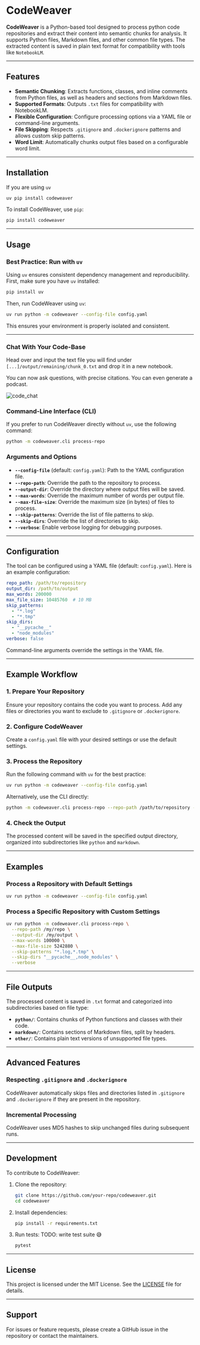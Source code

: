 # CodeWeaver

**CodeWeaver** is a Python-based tool designed to process python code repositories and extract their content into semantic chunks for analysis. It supports Python files, Markdown files, and other common file types. The extracted content is saved in plain text format for compatibility with tools like `NotebookLM`.

---

## Features

- **Semantic Chunking**: Extracts functions, classes, and inline comments from Python files, as well as headers and sections from Markdown files.
- **Supported Formats**: Outputs `.txt` files for compatibility with NotebookLM.
- **Flexible Configuration**: Configure processing options via a YAML file or command-line arguments.
- **File Skipping**: Respects `.gitignore` and `.dockerignore` patterns and allows custom skip patterns.
- **Word Limit**: Automatically chunks output files based on a configurable word limit.

---

## Installation

If you are using `uv`

```bash
uv pip install codeweaver
```

To install CodeWeaver, use `pip`:

```bash
pip install codeweaver
```

---

## Usage

### Best Practice: Run with `uv`

Using `uv` ensures consistent dependency management and reproducibility. First, make sure you have `uv` installed:

```bash
pip install uv
```

Then, run CodeWeaver using `uv`:

```bash
uv run python -m codeweaver --config-file config.yaml
```

This ensures your environment is properly isolated and consistent.

---

### Chat With Your Code-Base

Head over []() and input the text file you will find under `[...]/output/remaining/chunk_0.txt` and drop it in a new notebook.

You can now ask questions, with precise citations. You can even generate a podcast.

![code_chat](chat_code_base.png "Chat with your code base")


### Command-Line Interface (CLI)

If you prefer to run CodeWeaver directly without `uv`, use the following command:

```bash
python -m codeweaver.cli process-repo
```

### Arguments and Options

- **`--config-file`** (default: `config.yaml`): Path to the YAML configuration file.
- **`--repo-path`**: Override the path to the repository to process.
- **`--output-dir`**: Override the directory where output files will be saved.
- **`--max-words`**: Override the maximum number of words per output file.
- **`--max-file-size`**: Override the maximum size (in bytes) of files to process.
- **`--skip-patterns`**: Override the list of file patterns to skip.
- **`--skip-dirs`**: Override the list of directories to skip.
- **`--verbose`**: Enable verbose logging for debugging purposes.

---

## Configuration

The tool can be configured using a YAML file (default: `config.yaml`). Here is an example configuration:

```yaml
repo_path: /path/to/repository
output_dir: /path/to/output
max_words: 200000
max_file_size: 10485760  # 10 MB
skip_patterns:
  - "*.log"
  - "*.tmp"
skip_dirs:
  - "__pycache__"
  - "node_modules"
verbose: false
```

Command-line arguments override the settings in the YAML file.

---

## Example Workflow

### 1. Prepare Your Repository

Ensure your repository contains the code you want to process. Add any files or directories you want to exclude to `.gitignore` or `.dockerignore`.

### 2. Configure CodeWeaver

Create a `config.yaml` file with your desired settings or use the default settings.

### 3. Process the Repository

Run the following command with `uv` for the best practice:

```bash
uv run python -m codeweaver --config-file config.yaml
```

Alternatively, use the CLI directly:

```bash
python -m codeweaver.cli process-repo --repo-path /path/to/repository --output-dir /path/to/output
```

### 4. Check the Output

The processed content will be saved in the specified output directory, organized into subdirectories like `python` and `markdown`.

---

## Examples

### Process a Repository with Default Settings

```bash
uv run python -m codeweaver --config-file config.yaml
```

### Process a Specific Repository with Custom Settings

```bash
uv run python -m codeweaver.cli process-repo \
  --repo-path /my/repo \
  --output-dir /my/output \
  --max-words 100000 \
  --max-file-size 5242880 \
  --skip-patterns "*.log,*.tmp" \
  --skip-dirs "__pycache__,node_modules" \
  --verbose
```

---

## File Outputs

The processed content is saved in `.txt` format and categorized into subdirectories based on file type:

- **`python/`**: Contains chunks of Python functions and classes with their code.
- **`markdown/`**: Contains sections of Markdown files, split by headers.
- **`other/`**: Contains plain text versions of unsupported file types.

---

## Advanced Features

### Respecting `.gitignore` and `.dockerignore`

CodeWeaver automatically skips files and directories listed in `.gitignore` and `.dockerignore` if they are present in the repository.

### Incremental Processing

CodeWeaver uses MD5 hashes to skip unchanged files during subsequent runs.

---

## Development

To contribute to CodeWeaver:

1. Clone the repository:
   ```bash
   git clone https://github.com/your-repo/codeweaver.git
   cd codeweaver
   ```

2. Install dependencies:
   ```bash
   pip install -r requirements.txt
   ```

3. Run tests:
TODO: write test suite 😅
   ```bash
   pytest
   ```

---

## License

This project is licensed under the MIT License. See the [LICENSE](LICENSE) file for details.

---

## Support

For issues or feature requests, please create a GitHub issue in the repository or contact the maintainers.
